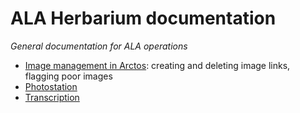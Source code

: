 # ALA Herbarium documentation

_General documentation for ALA operations_

 * [Image management in Arctos](images.md): creating and deleting
   image links, flagging poor images
 * [Photostation](photostation.md)
 * [Transcription](transcription.md)

